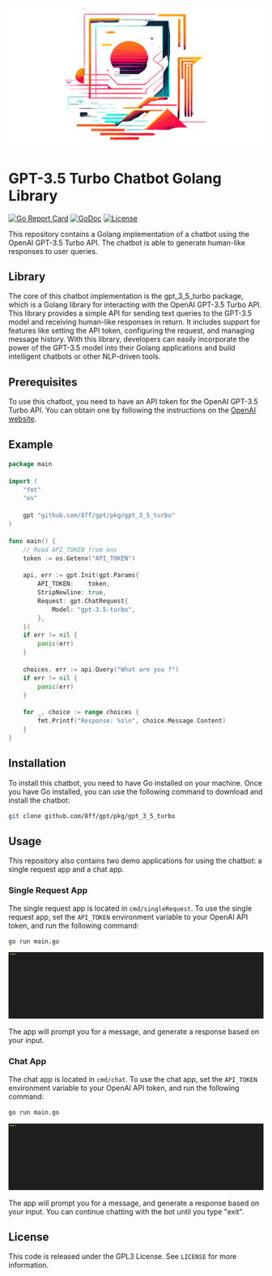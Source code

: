 ![logo](media/logo.svg "GPT-3.5 Turbo Chatbot Golang Library")
# GPT-3.5 Turbo Chatbot Golang Library
[![Go Report Card](https://goreportcard.com/badge/github.com/8ff/gpt)](https://goreportcard.com/report/github.com/8ff/gpt)
[![GoDoc](https://godoc.org/github.com/8ff/gpt/pkg/gpt_3_5_turbo?status.svg)](https://godoc.org/github.com/8ff/gpt/pkg/gpt_3_5_turbo)
[![License](https://img.shields.io/badge/License-GPLv3-blue.svg)](https://github.com/8ff/gpt/blob/main/LICENSE)

This repository contains a Golang implementation of a chatbot using the OpenAI GPT-3.5 Turbo API. The chatbot is able to generate human-like responses to user queries.

## Library
The core of this chatbot implementation is the gpt_3_5_turbo package, which is a Golang library for interacting with the OpenAI GPT-3.5 Turbo API. This library provides a simple API for sending text queries to the GPT-3.5 model and receiving human-like responses in return. It includes support for features like setting the API token, configuring the request, and managing message history. With this library, developers can easily incorporate the power of the GPT-3.5 model into their Golang applications and build intelligent chatbots or other NLP-driven tools.


## Prerequisites

To use this chatbot, you need to have an API token for the OpenAI GPT-3.5 Turbo API. You can obtain one by following the instructions on the [OpenAI website](https://beta.openai.com/signup/).

## Example
```go
package main

import (
	"fmt"
	"os"

	gpt "github.com/8ff/gpt/pkg/gpt_3_5_turbo"
)

func main() {
	// Read API_TOKEN from env
	token := os.Getenv("API_TOKEN")

	api, err := gpt.Init(gpt.Params{
		API_TOKEN:    token,
		StripNewline: true,
		Request: gpt.ChatRequest{
			Model: "gpt-3.5-turbo",
		},
	})
	if err != nil {
		panic(err)
	}

	choices, err := api.Query("What are you ?")
	if err != nil {
		panic(err)
	}

	for _, choice := range choices {
		fmt.Printf("Response: %s\n", choice.Message.Content)
	}
}
```

## Installation

To install this chatbot, you need to have Go installed on your machine. Once you have Go installed, you can use the following command to download and install the chatbot:

```bash
git clone github.com/8ff/gpt/pkg/gpt_3_5_turbo
```

## Usage

This repository also contains two demo applications for using the chatbot: a single request app and a chat app.

### Single Request App

The single request app is located in `cmd/singleRequest`. To use the single request app, set the `API_TOKEN` environment variable to your OpenAI API token, and run the following command:

```bash
go run main.go
```

![](media/singleRequest.svg "Single Request App")


The app will prompt you for a message, and generate a response based on your input.

### Chat App

The chat app is located in `cmd/chat`. To use the chat app, set the `API_TOKEN` environment variable to your OpenAI API token, and run the following command:

```bash
go run main.go
```

![](media/chat.svg "Chat App")


The app will prompt you for a message, and generate a response based on your input. You can continue chatting with the bot until you type "exit".

## License

This code is released under the GPL3 License. See `LICENSE` for more information.